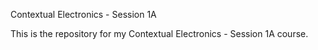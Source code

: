 Contextual Electronics - Session 1A

This is the repository for my Contextual Electronics - Session 1A course.
